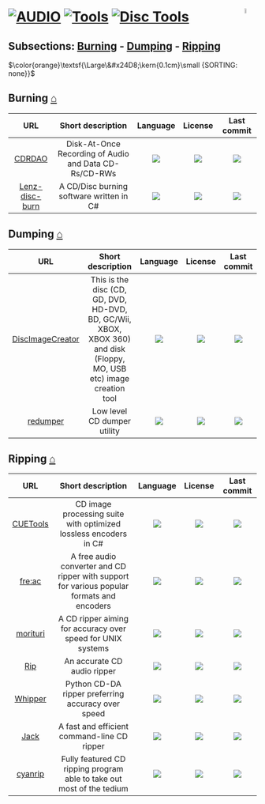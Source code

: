 # [![AUDIO](https://flat.badgen.net/badge/HyMPS/AUDIO/green?scale=1.8)](https://github.com/forart/HyMPS#-1 "AUDIO resources") [![Tools](https://flat.badgen.net/badge/HyMPS/Tools/blue?scale=1.8&label=)](https://github.com/forart/HyMPS/blob/main/AudioFXs.md#-- "Effects") [![Disc Tools](https://flat.badgen.net/badge/HyMPS/Disc%20Tools/red?scale=1.8&label=)](#--- "Disc Tools") <img align="right" alt="stable" src="https://user-images.githubusercontent.com/171307/210727719-14b940a2-d1dc-4991-b6a4-7add74463ce8.png" width="5%" />

## Subsections: [Burning](#burning-) - [Dumping](#dumping-) - [Ripping](#ripping-)

$\color{orange}\textsf{\Large\&#x24D8;\kern{0.1cm}\small {SORTING: none}}$ 

## Burning [⌂](#--)
|URL|Short description|Language|License|Last commit|
|:-:|:-:|:-:|:-:|:-:|
|[CDRDAO](https://cdrdao.sourceforge.net/)|Disk-At-Once Recording of Audio and Data CD-Rs/CD-RWs|[![](https://img.shields.io/github/languages/top/cdrdao/cdrdao?color=pink&style=flat-square)](https://github.com/cdrdao/cdrdao/graphs/contributors)|[![](https://flat.badgen.net/github/license/cdrdao/cdrdao?label=)](https://github.com/cdrdao/cdrdao/blob/master/LICENSE)|[![](https://flat.badgen.net/github/last-commit/cdrdao/cdrdao/master?label=)](https://github.com/cdrdao/cdrdao/graphs/code-frequency)|
|[Lenz-disc-burn](https://github.com/LenzB1987/Lenz-disc-burn#readme)|A CD/Disc burning software written in C#|[![](https://img.shields.io/github/languages/top/LenzB1987/Lenz-disc-burn?color=pink&style=flat-square)](https://github.com/LenzB1987/Lenz-disc-burn/graphs/contributors)|[![](https://flat.badgen.net/github/license/LenzB1987/Lenz-disc-burn?label=)](https://github.com/LenzB1987/Lenz-disc-burn/blob/master/LICENSE)|[![](https://flat.badgen.net/github/last-commit/LenzB1987/Lenz-disc-burn?label=)](https://github.com/LenzB1987/Lenz-disc-burn/graphs/code-frequency)|

## Dumping [⌂](#--)
|URL|Short description|Language|License|Last commit|
|:-:|:-:|:-:|:-:|:-:|
|[DiscImageCreator](http://forum.redump.org/topic/10483/discimagecreator/)|This is the disc (CD, GD, DVD, HD-DVD, BD, GC/Wii, XBOX, XBOX 360) and disk (Floppy, MO, USB etc) image creation tool|[![](https://img.shields.io/github/languages/top/saramibreak/DiscImageCreator?color=pink&style=flat-square)](https://github.com/saramibreak/DiscImageCreator/graphs/contributors)|[![](https://flat.badgen.net/github/license/saramibreak/DiscImageCreator?label=)](https://github.com/saramibreak/DiscImageCreator/blob/master/LICENSE)|[![](https://flat.badgen.net/github/last-commit/saramibreak/DiscImageCreator/master?label=)](https://github.com/saramibreak/DiscImageCreator/graphs/code-frequency)|
|[redumper](https://github.com/superg/redumper#readme)|Low level CD dumper utility|[![](https://img.shields.io/github/languages/top/superg/redumper?color=pink&style=flat-square)](https://github.com/superg/redumper/graphs/contributors)|[![](https://flat.badgen.net/github/license/superg/redumper?label=)](https://github.com/superg/redumper/blob/master/LICENSE)|[![](https://flat.badgen.net/github/last-commit/superg/redumper?label=)](https://github.com/superg/redumper/graphs/code-frequency)|

## Ripping [⌂](#--)
|URL|Short description|Language|License|Last commit|
|:-:|:-:|:-:|:-:|:-:|
|[CUETools](http://cue.tools/)|CD image processing suite with optimized lossless encoders in C#|[![](https://img.shields.io/github/languages/top/gchudov/cuetools.net?color=pink&style=flat-square)](https://github.com/gchudov/cuetools.net/graphs/contributors)|[![](https://flat.badgen.net/github/license/gchudov/cuetools.net?label=)](https://github.com/gchudov/cuetools.net/blob/master/LICENSE)|[![](https://flat.badgen.net/github/last-commit/gchudov/cuetools.net/master?label=)](https://github.com/gchudov/cuetools.net/graphs/code-frequency)|
|[fre:ac](https://www.freac.org/)|A free audio converter and CD ripper with support for various popular formats and encoders|[![](https://img.shields.io/github/languages/top/enzo1982/freac?color=pink&style=flat-square)](https://github.com/enzo1982/freac/graphs/contributors)|[![](https://flat.badgen.net/github/license/enzo1982/freac?label=)](https://github.com/enzo1982/freac/blob/master/LICENSE)|[![](https://flat.badgen.net/github/last-commit/enzo1982/freac/master?label=)](https://github.com/enzo1982/freac/graphs/code-frequency)|
|[morituri](https://github.com/thomasvs/morituri#readme)|A CD ripper aiming for accuracy over speed for UNIX systems|[![](https://img.shields.io/github/languages/top/thomasvs/morituri?color=pink&style=flat-square)](https://github.com/thomasvs/morituri/graphs/contributors)|[![](https://flat.badgen.net/github/license/thomasvs/morituri?label=)](https://github.com/thomasvs/morituri/blob/master/LICENSE)|[![](https://flat.badgen.net/github/last-commit/thomasvs/morituri/master?label=)](https://github.com/thomasvs/morituri/graphs/code-frequency)|
|[Rip](https://github.com/sbooth/Rip#readme)|An accurate CD audio ripper|[![](https://img.shields.io/github/languages/top/sbooth/Rip?color=pink&style=flat-square)](https://github.com/sbooth/Rip/graphs/contributors)|[![](https://flat.badgen.net/github/license/sbooth/Rip?label=)](https://github.com/sbooth/Rip/blob/master/LICENSE)|[![](https://flat.badgen.net/github/last-commit/sbooth/Rip/master?label=)](https://github.com/sbooth/Rip/graphs/code-frequency)|
|[Whipper](https://github.com/whipper-team/whipper#readme)|Python CD-DA ripper preferring accuracy over speed|[![](https://img.shields.io/github/languages/top/whipper-team/whipper?color=pink&style=flat-square)](https://github.com/whipper-team/whipper/graphs/contributors)|[![](https://flat.badgen.net/github/license/whipper-team/whipper?label=)](https://github.com/whipper-team/whipper/blob/master/LICENSE)|[![](https://flat.badgen.net/github/last-commit/whipper-team/whipper/master?label=)](https://github.com/whipper-team/whipper/graphs/code-frequency)|
|[Jack](https://github.com/jack-cli-cd-ripper/jack#readme)|A fast and efficient command-line CD ripper|[![](https://img.shields.io/github/languages/top/jack-cli-cd-ripper/jack?color=pink&style=flat-square)](https://github.com/jack-cli-cd-ripper/jack/graphs/contributors)|[![](https://flat.badgen.net/github/license/jack-cli-cd-ripper/jack?label=)](https://github.com/jack-cli-cd-ripper/jack/blob/master/LICENSE)|[![](https://flat.badgen.net/github/last-commit/jack-cli-cd-ripper/jack/python3-mb?label=)](https://github.com/jack-cli-cd-ripper/jack/graphs/code-frequency)|
|[cyanrip](https://github.com/cyanreg/cyanrip#readme)|Fully featured CD ripping program able to take out most of the tedium|[![](https://img.shields.io/github/languages/top/cyanreg/cyanrip?color=pink&style=flat-square)](https://github.com/cyanreg/cyanrip/graphs/contributors)|[![](https://flat.badgen.net/github/license/cyanreg/cyanrip?label=)](https://github.com/cyanreg/cyanrip/blob/master/LICENSE)|[![](https://flat.badgen.net/github/last-commit/cyanreg/cyanrip?label=)](https://github.com/cyanreg/cyanrip/graphs/code-frequency)|

